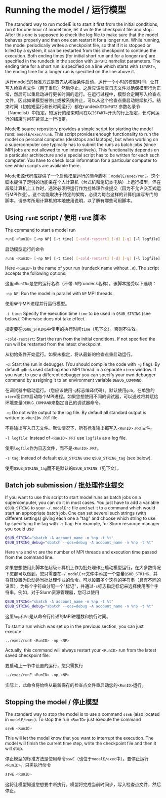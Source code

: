 # Running the model / 运行模型

The standard way to run modelE is to start it first from the initial conditions, run it for one hour of model time, let it write the checkpoint file and stop. After this one is supposed to check the log file to make sure that the model behaves properly and then one can restart it for a longer run. While running, the model periodically writes a checkpoint file, so that if it is stopped or killed by a system, it can be restarted from this checkpoint to continue the execution. Both ending times (for initial short run and for a longer run) are specified in the rundeck in the section with `INPUTZ` namelist parameters. The ending time for a short run is specified on a line which starts with `ISTART=`, the ending time for a longer run is specified on the line above it.

运行modelE的标准方式是首先从初始条件启动，运行一个小时的模型时间，让其写入检查点文件（用于重启）然后停止。之后应该检查日志文件以确保模型行为正常，然后可以重启动进行更长时间的运行。在运行过程中，模型会定期写入检查点文件，因此如果模型被停止或被系统终止，可以从这个检查点重启动继续执行。结束时间（初始短运行和长时间运行）都在rundeck中`INPUTZ` 参数名录节（Namelist）中指定。短运行的结束时间在以`ISTART=`开头的行上指定，长时间运行的结束时间在紧邻上一行指定。

ModelE source repository provides a simple script for starting the model runs: `modelE/exec/runE`. This script provides enough functionality to run the model on personal computes (desktops and laptops), but when working on a supercomputer one typically has to submit the runs as batch jobs (since MPI jobs are not allowed to run interactively). This functionality depends on a particular architecture and a special script has to be written for each such computer. You have to check local information for a particular computer to see which scripts are available there.

ModelE源代码库提供了一个启动模型运行的简单脚本：`modelE/exec/runE`。这个脚本提供了足够的功能来在个人计算机（台式机和笔记本电脑）上运行模型，但在超级计算机上工作时，通常必须将运行作为批处理作业提交（因为不允许交互式运行MPI作业）。这个功能取决于特定的架构，必须为每台这样的计算机编写专门的脚本。请参考所用计算机的本地使用说明，以了解有哪些可用脚本。

## Using `runE` script / 使用 `runE` 脚本

The command to start a model run

```bash
runE <RunID> [-np NP] [-t time] [-cold-restart] [-d] [-q] [-l logfile] [-s tag]
```

启动模型运行的命令

```bash
runE <RunID> [-np NP] [-t time] [-cold-restart] [-d] [-q] [-l logfile] [-s tag]
```

Here `<RunID>` is the name of your run (rundeck name without `.R`). The script accepts the following options:

这里`<RunID>`是您的运行名称（不带`.R`的rundeck名称）。该脚本接受以下选项：

`-np NP`: Run the model in parallel with `NP` MPI threads.

使用`NP`个MPI进程并行运行模型。

`-t time`: Specify the execution time `time` to be used in `QSUB_STRING` (see below). Otherwise does not take effect.

指定要在`QSUB_STRING`中使用的执行时间`time`（见下文）。否则不生效。

`-cold-restart`: Start the run from the initial conditions. If not specified the run will be restarted from the latest checkpoint.

从初始条件开始运行。如果未指定，将从最新的检查点重启动运行。

`-d`: Start the run in debugger. (You should compile the code with `-g` flag). By default `gdb` is used starting each MPI thread in a separate `xterm` window. If you want to use a different debugger you can specify your own debugger command by assigning it to an environment variable `DEBUG_COMMAND`.

在调试器中启动运行。（您应该使用`-g`标志编译代码）。默认使用`gdb`，在单独的`xterm`窗口中启动每个MPI进程。如果您想使用不同的调试器，可以通过将其赋给环境变量`DEBUG_COMMAND`来指定自己的调试器命令。

`-q`: Do not write output to the log file. By default all standard output is written to `<RunID>.PRT` file.

不将输出写入日志文件。默认情况下，所有标准输出都写入`<RunID>.PRT`文件。

`-l logfile`: Instead of `<RunID>.PRT` use `logfile` as a log file.

使用`logfile`作为日志文件，而不是`<RunID>.PRT`。

`-s tag`: Instead of default `QSUB_STRING` use `QSUB_STRING_tag` (see below).

使用`QSUB_STRING_tag`而不是默认的`QSUB_STRING`（见下文）。

## Batch job submission / 批处理作业提交

If you want to use this script to start model runs as batch jobs on a supercomputer, you can do it in most cases. You just have to add a variable `QSUB_STRING` to your `~/.modelErc` file and set it to a command which would start an appropriate batch job. One can set several such strings (with different settings) giving each one a "tag" and choose which string to use by specifying the tag with `-s` flag. For example, for Slurm resource manager you could use

```bash
QSUB_STRING="sbatch -A account_name -n %np -t %t"
QSUB_STRING_debug="sbatch --qos=debug -A account_name -n %np -t %t"
```

Here `%np` and `%t` are the number of MPI threads and execution time passed from the command line.

如果您想使用此脚本在超级计算机上作为批处理作业启动模型运行，在大多数情况下您都可以做到。您只需要在`~/.modelErc`文件中添加一个变量`QSUB_STRING`，并将其设置为启动适当批处理作业的命令。可以设置多个这样的字符串（具有不同的设置），为每个字符串分配一个"标记"，并通过`-s`标志指定标记来选择使用哪个字符串。例如，对于Slurm资源管理器，您可以使用

```bash
QSUB_STRING="sbatch -A account_name -n %np -t %t"
QSUB_STRING_debug="sbatch --qos=debug -A account_name -n %np -t %t"
```

这里`%np`和`%t`是从命令行传递的MPI进程数和执行时间。

To start a run which was set up in the previous section, you can just execute

```bash
../exec/runE <RunID> -np <NP>
```

Actually, this command will always restart your `<RunID>` run from the latest saved checkpoint file.

要启动上一节中设置的运行，您只需执行

```bash
../exec/runE <RunID> -np <NP>
```

实际上，此命令将始终从最新保存的检查点文件重启动您的`<RunID>`运行。

## Stopping the model / 停止模型

The standard way to stop the model is to use a command `sswE` (also located in `modelE/exec`). To stop the run `<RunID>` just execute the command

```bash
sswE <RunID>
```

This will let the model know that you want to interrupt the execution. The model will finish the current time step, write the checkpoint file and then it will stop.

停止模型的标准方法是使用命令`sswE`（也位于`modelE/exec`中）。要停止运行`<RunID>`，只需执行命令

```bash
sswE <RunID>
```

这将让模型知道您想要中断执行。模型将完成当前时间步，写入检查点文件，然后停止。
